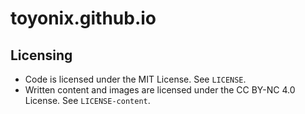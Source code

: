 # toyonix.github.io

## Licensing

- Code is licensed under the MIT License. See `LICENSE`.
- Written content and images are licensed under the CC BY-NC 4.0 License. See `LICENSE-content`.

